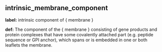## intrinsic_membrane_component
__label:__ intrinsic component of \{ membrane \}

__def:__ The component of the \{ membrane \} consisting of gene products and protein complexes that have some covalently attached part (e.g. peptide sequence or GPI anchor), which spans or is embedded in one or both leaflets the membrane.

